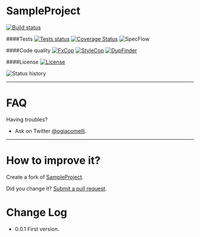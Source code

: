 SampleProject
===========
[![Build status](https://ci.appveyor.com/api/projects/status/4n8v7gs72a0n8qyh?svg=true)](https://ci.appveyor.com/project/giacomelli/SampleProject)

####Tests
[![Tests status](http://teststatusbadge.azurewebsites.net/api/status/giacomelli/SampleProject)](https://ci.appveyor.com/project/giacomelli/SampleProject)
[![Coverage Status](https://coveralls.io/repos/giacomelli/SampleProject/badge.svg?branch=master&service=github)](https://coveralls.io/github/giacomelli/SampleProject?branch=master)
![SpecFlow](http://badgessharp.apphb.com/api/badge?repositoryUrl=https://github.com/giacomelli/SampleProject&badge=SpecFlow)


####Code quality
[![FxCop](http://badgessharp.apphb.com/api/badge?repositoryUrl=https://github.com/giacomelli/SampleProject&badge=FxCop)](https://ci.appveyor.com/project/giacomelli/SampleProject/build/artifacts)
[![StyleCop](http://badgessharp.apphb.com/api/badge?repositoryUrl=https://github.com/giacomelli/SampleProject&badge=StyleCop)](https://ci.appveyor.com/project/giacomelli/SampleProject/build/artifacts)
[![DupFinder](http://badgessharp.apphb.com/api/badge?repositoryUrl=https://github.com/giacomelli/SampleProject&badge=DupFinder)](https://ci.appveyor.com/project/giacomelli/SampleProject/build/artifacts)

####License
[![License](http://img.shields.io/:license-MIT-blue.svg)](https://raw.githubusercontent.com/giacomelli/SampleProject/master/LICENSE)


![Status history](http://ci-buildstats.azurewebsites.net/AppVeyor/chart/giacomelli/SampleProject?buildCount=10&branch=master&includeBuildsFromPullRequest=true&showStats=true)

-------


FAQ
======

Having troubles? 
 - Ask on Twitter [@ogiacomelli](http://twitter.com/ogiacomelli).
 
 --------

How to improve it?
======

Create a fork of [SampleProject](https://github.com/giacomelli/SampleProject/fork). 

Did you change it? [Submit a pull request](https://github.com/giacomelli/SampleProject/pull/new/master).


Change Log
======
 - 0.0.1 First version.
